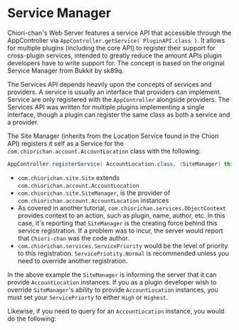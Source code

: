 # Service Manager

Chiori-chan's Web Server features a service API that accessible through the AppController via `AppController.getService( PluginAPI.class )`. It allows for multiple plugins (including the core API) to register their support for cross-plugin services, intended to greatly reduce the amount APIs plugin developers have to write support for. The concept is based on the original Service Manager from Bukkit by sk89q.

The Services API depends heavily upon the concepts of services and providers. A service is usually an interface that providers can implement. Service are only registered with the `AppController` alongside providers. The Services API was written for multiple plugins implementing a single interface, though a plugin can register the same class as both a service and a provider.

The Site Manager (inherits from the Location Service found in the Chiori API) registers it self as a Service for the `com.chiorichan.account.AccountLocation` class with the following:
```Java
AppController.registerService( AccountLocation.class, (SiteManager) this, new ObjectContext( this ), ServicePriority.Normal );
```

* `com.chiorichan.site.Site` extends `com.chiorichan.account.AccountLocation`
* `com.chiorichan.site.SiteManager`, is the provider of `com.chiorichan.account.AccountLocation` instances
* As covered in another tutorial, `com.chiorichan.services.ObjectContext` provides context to an action, such as plugin, name, author, etc. In this case, it's reporting that `SiteManager` is the creating force behind this service registration. If a problem was to incur, the server would report that `Chiori-chan` was the code author.
* `com.chiorichan.services.ServicePriority` would be the level of priority to this registration. `ServicePriotity.Normal` is recommended unless you need to override another registration.

In the above example the `SiteManager` is informing the server that it can provide `AccountLocation` instances. If you as a plugin developer wish to override `SiteManager`'s ability to provide `AccountLocation` instances, you must set your `ServicePriorty` to either `High` or `Highest`.

Likewise, if you need to query for an `AccountLocation` instance, you would do the following:
```Java

```